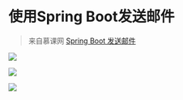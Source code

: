 # 使用Spring Boot发送邮件

> 来自慕课网 [Spring Boot 发送邮件](https://www.imooc.com/video/17765)


![](https://ws2.sinaimg.cn/large/006tNc79ly1g053df7kzuj30jl0b7mxv.jpg)

![](https://ws3.sinaimg.cn/large/006tNc79ly1g053g4uy6ej30k90b93yo.jpg)

![](https://ws2.sinaimg.cn/large/006tNc79ly1g053hvke6kj30kk0b73ys.jpg)
